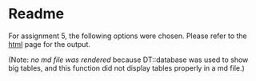 Readme
================

For assignment 5, the following options were chosen. Please refer to the [html](https://stat545-ubc-hw-2019-20.github.io/stat545-hw-julieagnes/hw05/hw05.html) page for the output.

(Note: *no md file was rendered* because DT::database was used to show big tables, and this function did not display tables properly in a md file.)
